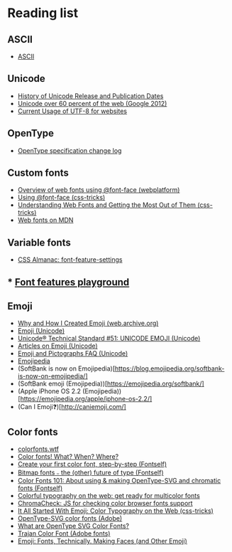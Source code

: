 # Reading list

## ASCII

* [ASCII](https://ethw.org/ASCII)

## Unicode

* [History of Unicode Release and Publication Dates](http://www.unicode.org/history/publicationdates.html)
* [Unicode over 60 percent of the web (Google 2012)](https://googleblog.blogspot.com/2012/02/unicode-over-60-percent-of-web.html)
* [Current Usage of UTF-8 for websites](https://w3techs.com/technologies/details/en-utf8/all/all)

## OpenType

* [OpenType specification change log](https://docs.microsoft.com/ru-ru/typography/opentype/spec/changes)

## Custom fonts

* [Overview of web fonts using @font-face (webplatform)](https://webplatform.github.io/docs/tutorials/typography/font-face/)
* [Using @font-face (css-tricks)](https://css-tricks.com/snippets/css/using-font-face/)
* [Understanding Web Fonts and Getting the Most Out of Them (css-tricks)](https://css-tricks.com/understanding-web-fonts-getting/)
* [Web fonts on MDN](https://developer.mozilla.org/en-US/docs/Learn/CSS/Styling_text/Web_fonts)

## Variable fonts

* [CSS Almanac: font-feature-settings](https://css-tricks.com/almanac/properties/f/font-feature-settings/)

## * [Font features playground](http://clagnut.com/sandbox/css3/)

## Emoji

* [Why and How I Created Emoji (web.archive.org)](https://web.archive.org/web/20160610220635/http://ignition.co/105)
* [Emoji (Unicode)](http://www.unicode.org/emoji/)
* [Unicode® Technical Standard #51: UNICODE EMOJI (Unicode)](http://www.unicode.org/reports/tr51/)
* [Articles on Emoji (Unicode)](https://www.unicode.org/press/emoji.html)
* [Emoji and Pictographs FAQ (Unicode)](http://unicode.org/faq/emoji_dingbats.html)
* [Emojipedia](https://emojipedia.org/)
* (SoftBank is now on Emojipedia)[https://blog.emojipedia.org/softbank-is-now-on-emojipedia/]
* (SoftBank emoji (Emojipedia))[https://emojipedia.org/softbank/]
* (Apple iPhone OS 2.2 (Emojipedia))[https://emojipedia.org/apple/iphone-os-2.2/]
* (Can I Emoji❓)[http://caniemoji.com/]

## Color fonts

* [colorfonts.wtf](https://www.colorfonts.wtf/)
* [Color fonts! What? When? Where?](https://learn.fontself.com/color-fonts-what-when-where-dd8c82e5a561)
* [Create your first color font, step-by-step (Fontself)](https://learn.fontself.com/create-your-first-color-font-step-by-step-270ced3f0745)
* [Bitmap fonts﹣the (other) future of type (Fontself)](https://blog.fontself.com/bitmap-fonts-the-other-future-of-type-ca8aa5b51aa7)
* [Color Fonts 101: About using & making OpenType-SVG and chromatic fonts  (Fontself)](https://help.fontself.com/faqs/color-fonts-101)
* [Colorful typography on the web: get ready for multicolor fonts](https://pixelambacht.nl/2014/multicolor-fonts/)
* [ChromaCheck: JS for checking color browser fonts support](https://github.com/RoelN/ChromaCheck)
* [It All Started With Emoji: Color Typography on the Web (css-tricks)](https://css-tricks.com/it-all-started-with-emoji-color-typography-on-the-web/)
* [OpenType-SVG color fonts (Adobe)](https://helpx.adobe.com/fonts/using/ot-svg-color-fonts.html)
* [What are OpenType SVG Color Fonts?](https://vectortwist.com/opentype-svg-color-fonts/)
* [Trajan Color Font (Adobe fonts)](https://fonts.adobe.com/fonts/trajan-color)
* [Emoji: Fonts, Technically. Making Faces (and Other Emoji)](https://medium.com/making-faces-and-other-emoji/emoji-fonts-technically-40f3fdc0869e)
